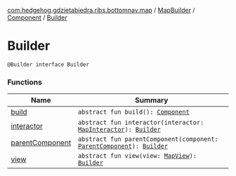 [com.hedgehog.gdzietabiedra.ribs.bottomnav.map](../../../index.md) / [MapBuilder](../../index.md) / [Component](../index.md) / [Builder](./index.md)

# Builder

`@Builder interface Builder`

### Functions

| Name | Summary |
|---|---|
| [build](build.md) | `abstract fun build(): `[`Component`](../index.md) |
| [interactor](interactor.md) | `abstract fun interactor(interactor: `[`MapInteractor`](../../../-map-interactor/index.md)`): `[`Builder`](./index.md) |
| [parentComponent](parent-component.md) | `abstract fun parentComponent(component: `[`ParentComponent`](../../-parent-component/index.md)`): `[`Builder`](./index.md) |
| [view](view.md) | `abstract fun view(view: `[`MapView`](../../../-map-view/index.md)`): `[`Builder`](./index.md) |
